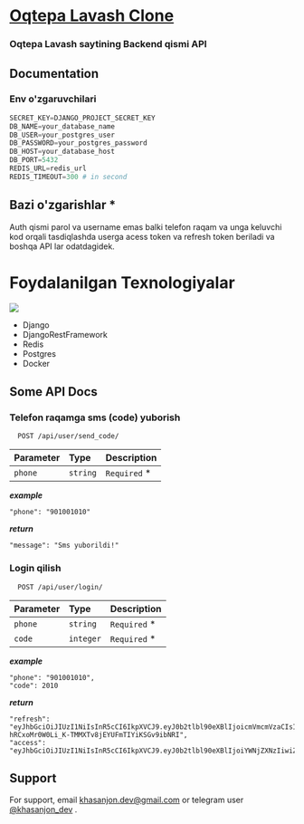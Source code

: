 
#  [Oqtepa Lavash Clone](https://oqtepalavash.uz/)

### Oqtepa Lavash saytining Backend qismi API
## Documentation

### Env o'zgaruvchilari
```python
SECRET_KEY=DJANGO_PROJECT_SECRET_KEY
DB_NAME=your_database_name
DB_USER=your_postgres_user
DB_PASSWORD=your_postgres_password
DB_HOST=your_database_host
DB_PORT=5432
REDIS_URL=redis_url
REDIS_TIMEOUT=300 # in second
```
## Bazi o'zgarishlar *
Auth qismi parol va username emas balki telefon raqam va unga keluvchi kod orqali tasdiqlashda userga acess token va refresh token beriladi va boshqa API lar odatdagidek.

# Foydalanilgan Texnologiyalar

<p>
  <a>
    <img src="https://skillicons.dev/icons?i=python,django,sqlite,redis, Postman" />
  </a>
</p>

* Django
* DjangoRestFramework
* Redis
* Postgres
* Docker
## Some API Docs 

### Telefon raqamga sms (code) yuborish 

```http
  POST /api/user/send_code/
```

| Parameter | Type     | Description                |
| :-------- | :------- | :------------------------- |
| `phone` | `string` | `Required` * |

*__example__*
      
    "phone": "901001010"


*__return__*

    "message": "Sms yuborildi!"

### Login qilish

```http
  POST /api/user/login/
```

| Parameter | Type     | Description                       |
| :-------- | :------- | :-------------------------------- |
| `phone`      | `string` | `Required` * |
| `code`      | `integer` | `Required` * |

*__example__*


    "phone": "901001010",  
    "code": 2010


*__return__*

    "refresh": "eyJhbGciOiJIUzI1NiIsInR5cCI6IkpXVCJ9.eyJ0b2tlbl90eXBlIjoicmVmcmVzaCIsImV4cCI6MTY5NjEyNjkxOCwiaWF0IjoxNjk1ODY3NzE4LCJqdGkiOiJmODBiMzNmM2E3NjA0YWQ4OWNlY2U5ZTAzNDZhNTU1ZCIsInVzZXJfaWQiOjF9.-hRCxoMr0W0Li_K-TMMXTv8jEYUFmTIYiKSGv9ibNRI",
    "access": "eyJhbGciOiJIUzI1NiIsInR5cCI6IkpXVCJ9.eyJ0b2tlbl90eXBlIjoiYWNjZXNzIiwiZXhwIjoxNjk1OTEwOTE4LCJpYXQiOjE2OTU4Njc3MTgsImp0aSI6ImQwM2Y2MmVmODgxNjRlNGU4NTgwMDU4ODUxZmJlZWY3IiwidXNlcl9pZCI6MX0.Uy_WninfaNhKyBjWyUnSigfCiJF3cxdkL6o5_UAGExg"
## Support

For support, email khasanjon.dev@gmail.com or telegram user [@khasanjon_dev](https://t.me/khasanjon_dev) .

